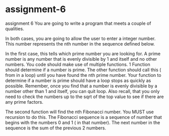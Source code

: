 assignment-6
============

assignment 6
You are going to write a program that meets a couple of qualities.

In both cases, you are going to allow the user to enter a integer number. This number represents the nth number in the sequence defined below.

In the first case, this tells which prime number you are looking for. A prime number is any number that is evenly divisible by 1 and itself and no other numbers. You code should make use of multiple functions. 1 Function should determine if a number is prime. The other function should call this ( from in a loop) until you have found the nth prime number. Your function to determine if a number is prime should have a loop stops as quickly as possible. Remember, once you find that a number is evenly divisible by a number other than 1 and itself, you can quit loop. Also recall, that you only need to check the numbers up to the sqrt of the top value to see if there are any prime factors.

The second function will find the nth Fibonacci number. You MUST use recursion to do this. The Fibonacci sequence is a sequence of number that begins with the numbers 0 and 1 ( in that number). The next number in the sequence is the sum of the previous 2 numbers.
